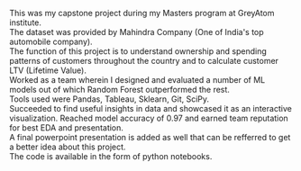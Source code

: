 This was my capstone project during my Masters program at GreyAtom institute. <br>
The dataset was provided by Mahindra Company (One of India's top automobile company). <br>
The function of this project is to understand ownership and spending patterns of customers throughout the country and to calculate customer LTV (Lifetime Value). <br>
Worked as a team wherein I designed and evaluated a number of ML models out of which Random Forest outperformed the rest. <br>
Tools used were Pandas, Tableau, Sklearn, Git, SciPy. <br>
Succeeded to find useful insights in data and showcased it as an interactive visualization. Reached model accuracy of 0.97 and earned team reputation for best EDA and presentation. <br>
A final powerpoint presentation is added as well that can be refferred to get a better idea about this project. <br>
The code is available in the form of python notebooks.

